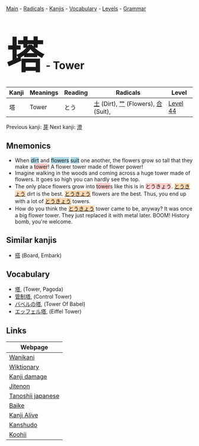 <style> bigfont {font-size: 100px}</style>
[Main](../README.md) -
[Radicals](../radicals.md) -
[Kanjis](../kanjis.md) -
[Vocabulary](../vocabulary.md) -
[Levels](../levels.md) -
[Grammar](../grammar.md)
# <bigfont> 塔</bigfont> - Tower 

| Kanji | Meanings | Reading | Radicals | Level |
| --- | --- | --- | --- | --- |
| 塔 | Tower | とう | [土](../radicals/土.md) (Dirt), [艹](../radicals/艹.md) (Flowers), [合](../radicals/合.md) (Suit),  | [Level 44](../levels/wk_level44.md) |

Previous kanji: [芽](芽.md) Next kanji: [澄](澄.md) 

## Mnemonics
 * When <span style="background-color:#ADD8E6"> dirt</span> and <span style="background-color:#ADD8E6"> flowers</span> <span style="background-color:#ADD8E6"> suit</span> one another, the flowers grow so tall that they make a <span style="background-color:#ffcccb"> tower</span>! A flower tower made of flower power!
* Imagine walking in the woods and coming across a huge tower made of flowers. It goes so high you can hardly see the top.
* The only place flowers grow into <span style="background-color:#ffcccb"> tower</span>s like this is in <span style="background-color:#ffcccb"> とうきょう</span>. <span style="background-color:#fed8b1"> [とうきょう](https://jisho.org/search/とうきょう)</span> dirt is the best. <span style="background-color:#fed8b1"> [とうきょう](https://jisho.org/search/とうきょう)</span> flowers are the best. Thus, you end up with a lot of <span style="background-color:#fed8b1"> [とうきょう](https://jisho.org/search/とうきょう)</span> towers.
* How do you think the <span style="background-color:#fed8b1"> [とうきょう](https://jisho.org/search/とうきょう)</span> tower came to be, anyway? It was once a big flower tower. They just replaced it with metal later. BOOM! History bomb, you're welcome.


## Similar kanjis
 * [搭](搭.md) (Board, Embark)


## Vocabulary
 * [塔](../vocabulary/塔.md), (Tower, Pagoda)
* [管制塔](../vocabulary/塔.md), (Control Tower)
* [バベルの塔](../vocabulary/塔.md), (Tower Of Babel)
* [エッフェル塔](../vocabulary/塔.md), (Eiffel Tower)



## Links 

| Webpage |
| --- |
| [Wanikani          ](https://www.wanikani.com/kanji/塔) |
| [Wiktionary        ](https://en.wiktionary.org/wiki/塔) |
| [Kanji damage      ](http://www.kanjidamage.com/kanji/search?utf8=✓&q=塔) |
| [Jitenon           ](https://jitenon.com/kanji/塔) |
| [Tanoshii japanese ](https://www.tanoshiijapanese.com/dictionary/kanji.cfm?k=塔) |
| [Baike             ](https://baike.baidu.com/item/塔) |
| [Kanji Alive       ](https://app.kanjialive.com/塔) |
| [Kanshudo          ](https://www.kanshudo.com/searchmn?q=塔) |
| [Koohii            ](https://kanji.koohii.com/study/kanji/塔) |
